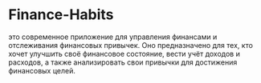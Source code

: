 # Finance-Habits
 это современное приложение для управления финансами и отслеживания финансовых привычек. Оно предназначено для тех, кто хочет улучшить своё финансовое состояние, вести учёт доходов и расходов, а также анализировать свои привычки для достижения финансовых целей.
